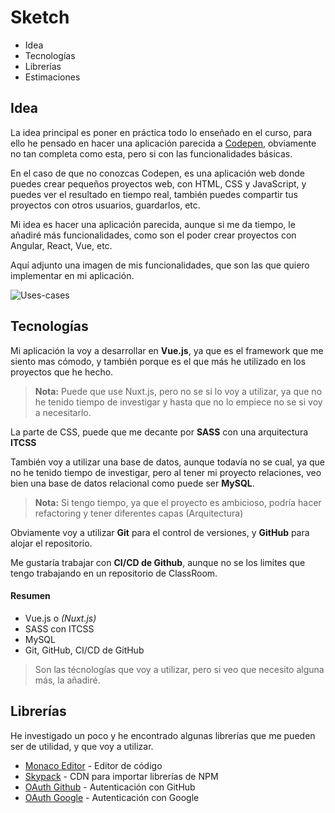 # Sketch

- Idea
- Tecnologías
- Librerías
- Estimaciones


## Idea

La idea principal es poner en práctica todo lo enseñado en el curso, para ello he pensado en hacer una aplicación parecida a [Codepen](https://codepen.io/), obviamente no tan completa como esta, pero si con las funcionalidades básicas.

En el caso de que no conozcas Codepen, es una aplicación web donde puedes crear pequeños proyectos web, con HTML, CSS y JavaScript, y puedes ver el resultado en tiempo real, también puedes compartir tus proyectos con otros usuarios, guardarlos, etc.

Mi idea es hacer una aplicación parecida, aunque si me da tiempo, le añadiré más funcionalidades, como son el poder crear proyectos con Angular, React, Vue, etc.

Aquí adjunto una imagen de mis funcionalidades, que son las que quiero implementar en mi aplicación.

![Uses-cases](uml/usescases.png)
 
## Tecnologías

Mi aplicación la voy a desarrollar en **Vue.js**, ya que es el framework que me siento mas cómodo, y también porque es el que más he utilizado en los proyectos que he hecho.

> **Nota:** Puede que use Nuxt.js, pero no se si lo voy a utilizar, ya que no he tenido tiempo de investigar y hasta que no lo empiece no se si voy a necesitarlo.

La parte de CSS, puede que me decante por **SASS** con una arquitectura **ITCSS**

También voy a utilizar una base de datos, aunque todavía no se cual, ya que no he tenido tiempo de investigar, pero al tener mi proyecto relaciones, veo bien una base de datos relacional como puede ser **MySQL**.
> **Nota:** Si tengo tiempo, ya que el proyecto es ambicioso, podría hacer refactoring y tener diferentes capas (Arquitectura)

Obviamente voy a utilizar **Git** para el control de versiones, y **GitHub** para alojar el repositorio.

Me gustaría trabajar con **CI/CD de Github**, aunque no se los limites que tengo trabajando en un repositorio de ClassRoom.

#### Resumen
- Vue.js o _(Nuxt.js)_
- SASS con ITCSS
- MySQL
- Git, GitHub, CI/CD de GitHub

> Son las técnologías que voy a utilizar, pero si veo que necesito alguna más, la añadiré.


## Librerías

He investigado un poco y he encontrado algunas librerías que me pueden ser de utilidad, y que voy a utilizar.

- [Monaco Editor](https://microsoft.github.io/monaco-editor/) - Editor de código
- [Skypack](https://www.skypack.dev/) - CDN para importar librerías de NPM
- [OAuth Github](https://docs.github.com/en/developers/apps/building-oauth-apps/authorizing-oauth-apps) - Autenticación con GitHub
- [OAuth Google](https://developers.google.com/identity/protocols/oauth2) - Autenticación con Google



